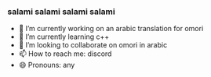 ### salami salami salami salami

- 🔭 I’m currently working on an arabic translation for omori
- 🌱 I’m currently learning c++
- 👯 I’m looking to collaborate on omori in arabic
- 📫 How to reach me: discord
- 😄 Pronouns: any

